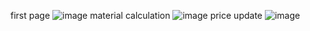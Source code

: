 first page
![image](https://github.com/user-attachments/assets/f7c8fbe3-dc61-40f3-8c92-717a781662a9)
material calculation
![image](https://github.com/user-attachments/assets/8c5a93fe-5309-4ab3-9c85-733982c7663f)
price update
![image](https://github.com/user-attachments/assets/6e150bdc-e394-422d-bbc6-84c3c89fa706)
